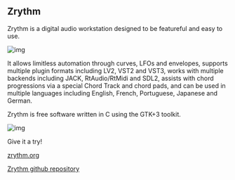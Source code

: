 ## Zrythm
Zrythm is a digital audio workstation designed to be featureful and easy to use.

![img](https://www.zrythm.org/static/images/jun-7-2020.png)

It allows limitless automation through curves, LFOs and envelopes, supports multiple plugin formats including LV2, VST2 and VST3, works with multiple backends including JACK, RtAudio/RtMidi and SDL2, assists with chord progressions via a special Chord Track and chord pads, and can be used in multiple languages including English, French, Portuguese, Japanese and German.

Zrythm is free software written in C using the GTK+3 toolkit.

![img](https://camo.githubusercontent.com/5fc9a0c18ba6d3a1af02b2972fb8ed5d939a3b09/68747470733a2f2f7777772e7a727974686d2e6f72672f7374617469632f696d616765732f6170722d31322d323032302e706e67)

Give it a try!

[zrythm.org](https://zrythm.org)

[Zrythm github repository](https://www.zrythm.org/static/images/piano-roll.gif)
